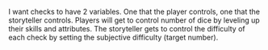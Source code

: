I want checks to have 2 variables. One that the player controls, one that the storyteller controls. Players will get to control number of dice by leveling up their skills and attributes. The storyteller gets to control the difficulty of each check by setting the subjective difficulty (target number).